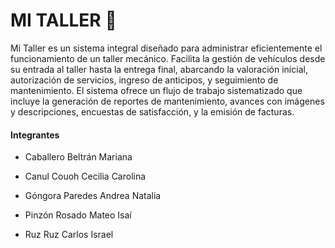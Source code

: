 # MI TALLER  🚗                                   

Mi Taller es un sistema integral diseñado para administrar eficientemente el funcionamiento de un taller mecánico. Facilita la gestión de vehículos desde su entrada al taller hasta la entrega final, abarcando la valoración inicial, autorización de servicios, ingreso de anticipos, y seguimiento de mantenimiento.
El sistema ofrece un flujo de trabajo sistematizado que incluye la generación de reportes de mantenimiento, avances con imágenes y descripciones, encuestas de satisfacción, y la emisión de facturas.

#### Integrantes 
- Caballero Beltrán Mariana

- Canul Couoh Cecilia Carolina

- Góngora Paredes Andrea Natalia

- Pinzón Rosado Mateo Isaí

- Ruz Ruz Carlos Israel

